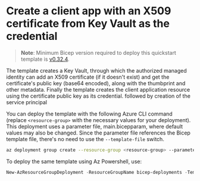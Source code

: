 # Create a client app with an X509 certificate from Key Vault as the credential

> **Note**: Minimum Bicep version required to deploy this quickstart template is [v0.32.4](https://github.com/Azure/bicep/releases/tag/v0.32.4).

The template creates a Key Vault, through which the authorized managed identity can add an X509 certificate (if it doesn't exist) and get the certificate's public key (base64 encoded), along with the thumbprint and other metadata.
Finally the template creates the client application resource using the certificate public key as its credential. followed
by creation of the service principal

You can deploy the template with the following Azure CLI command (replace `<resource-group>` with the necessary values for your deployment). This deployment uses a parameter file, main.bicepparam, where default values may also be changed.  Since the parameter file references the Bicep template file, there's no need
to use the `--template-file` switch.

```sh
az deployment group create --resource-group <resource-group> --parameter main.bicepparam --verbose
```

To deploy the same template using Az Powershell, use:

```powershell
New-AzResourceGroupDeployment -ResourceGroupName bicep-deployments -TemplateFile .\main.bicep -TemplateParameterFile .\main.bicepparam -Verbose
```
